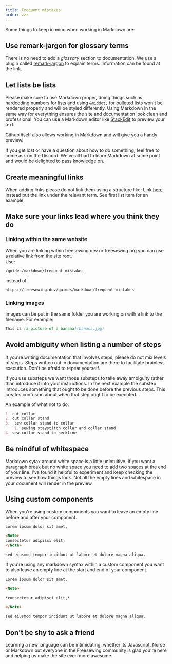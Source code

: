 ```yaml
---
title: Frequent mistakes
order: zzz
---
```


Some things to keep in mind when working in Markdown are:

## Use remark-jargon for glossary terms

There is no need to add a _glossary_ section to documentation.
We use a plugin called [remark-jargon][rj] to explain terms.
Information can be found at the link.

[rj]: https://github.com/freesewing/freesewing/blob/develop/packages/remark-jargon/README.md

## Let lists be lists

Please make sure to use Markdown proper, doing things such as hardcoding
numbers for lists and using `&middot;` for bulleted lists won't be rendered
properly and will be styled differently.
Using Markdown in the same way  for everything ensures the site and
documentation look clean and professional. You can use a Markdown editor
like [StackEdit](https://stackedit.io/) to preview your text.

<Note>
Github itself also allows working in Markdown and will give you a handy preview!
</Note>  

If you get lost or have a question about how to do something, feel free to come
ask on the Discord. We've all had to learn Markdown at some point and would be
delighted to pass knowledge on.

## Create meaningful links

When adding links please do not link them using a structure like:
Link [here][yt]. Instead put the link under the relevant term.
See first list item for an example.

[yt]: https://www.youtube.com/watch?v=dQw4w9WgXcQ

## Make sure your links lead where you think they do

### Linking within the same website

When you are linking within freesewing.dev or freesewing.org you can use a relative link from
the site root.\
Use:

```text
/guides/markdown/frequent-mistakes
```

instead of

```text
https://freesewing.dev/guides/markdown/frequent-mistakes
```

### Linking images

Images can be put in the same folder you are working on with a link
to the filename. For example:

```markdown
This is [a picture of a banana](banana.jpg)
```

## Avoid ambiguity when listing a number of steps

If you're writing documentation that involves steps, please do not mix levels
of steps. Steps written out in documentation are there to facilitate brainless
execution. Don't be afraid to repeat yourself.

If you use substeps we want those substeps to take away ambiguity rather
than introduce it into your instructions. In the next example the substep
introduces something that ought to be done before the previous steps.
This creates confusion about when that step ought to be executed.

An example of what not to do:

```md
1. cut collar
2. cut collar stand
3.  sew collar stand to collar
    1. sewing staystitch collar and collar stand
4. sew collar stand to neckline
```

## Be mindful of whitespace

Markdown sytax around white space is a little unintuitive. If you want a
paragraph break but no white space you need to add two spaces at the end of
your line. I've found it helpful to experiment and keep checking the preview
to see how things look. Not all the empty lines and whitespace in your
document will render in the preview.

## Using custom components

When you're using custom components you want to leave an empty line before
and after your component.

```markdown
Lorem ipsum dolor sit amet,

<Note>
consectetur adipisci elit, 
</Note>

sed eiusmod tempor incidunt ut labore et dolore magna aliqua.
```

If you're using any markdown syntax within a custom component you want to also
leave an empty line at the start and end of your component.

```markdown
Lorem ipsum dolor sit amet,

<Note>

*consectetur adipisci elit,*

</Note>

sed eiusmod tempor incidunt ut labore et dolore magna aliqua.
```

## Don't be shy to ask a friend

Learning a new language can be intimidating, whether its Javascript, Norse or
Markdown but everyone in the Freesewing community is glad you're here and
helping us make the site even more awesome.

